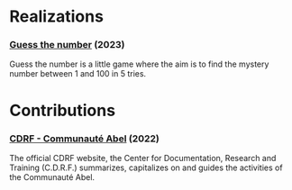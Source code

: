 # Realizations

### [Guess the number](https://itsjeanem.github.io/Guess-the-number) (2023)

Guess the number is a little game where the aim is to find the mystery number between 1 and 100 in 5 tries.

# Contributions

### [CDRF - Communauté Abel](https://cdrf-communauteabel.com) (2022)

The official CDRF website, the Center for Documentation, Research and Training (C.D.R.F.) summarizes, capitalizes on and guides the activities of the Communauté Abel.
